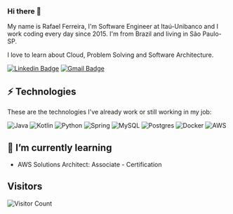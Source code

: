 ### Hi there 👋

My name is Rafael Ferreira, I'm Software Engineer at Itaú-Unibanco and I work coding every day since 2015.
I'm from Brazil and living in São Paulo-SP.

I love to learn about Cloud, Problem Solving and Software Architecture.

[![Linkedin Badge](https://img.shields.io/badge/-rasilfe-rasilfeblue?style=flat-square&logo=Linkedin&logoColor=white&link=https://www.linkedin.com/in/rasilfe/)](https://www.linkedin.com/in/rasilfe/)
[![Gmail Badge](https://img.shields.io/badge/-rafael.ferreira2688@gmail.com-c14438?style=flat-square&logo=Gmail&logoColor=white&link=mailto:rafael.ferreira2688@gmail.com)](mailto:rafael.ferreira2688@gmail.com)

## ⚡ Technologies

These are the technologies I've already work or still working in my job:

![Java](https://img.shields.io/badge/-Java-007396?style=for-the-badge&logo=java)
![Kotlin](https://img.shields.io/badge/kotlin-%230095D5.svg?&style=for-the-badge&logo=kotlin&logoColor=white)
![Python](https://img.shields.io/badge/python%20-%2314354C.svg?&style=for-the-badge&logo=python&logoColor=white)
![Spring](https://img.shields.io/badge/-Spring-6DB33F?style=for-the-badge&logo=spring&logoColor=white)
![MySQL](https://img.shields.io/badge/-MySQL-4479A1?style=for-the-badge&logo=mysql&logoColor=white)
![Postgres](https://img.shields.io/badge/postgres-%23316192.svg?&style=for-the-badge&logo=postgresql&logoColor=white)
![Docker](https://img.shields.io/badge/-Docker-2496ED?style=for-the-badge&logo=docker&logoColor=white)
![AWS](https://img.shields.io/badge/AWS%20-%23FF9900.svg?&style=for-the-badge&logo=amazon-aws&logoColor=white)


## 🌱 I’m currently learning

 - AWS Solutions Architect: Associate - Certification

## Visitors

![Visitor Count](https://profile-counter.glitch.me/rasilfe/count.svg)
 
<!--
**rasilfe/rasilfe** is a ✨ _special_ ✨ repository because its `README.md` (this file) appears on your GitHub profile.

Here are some ideas to get you started:

- 🔭 I’m currently working on ...
- 🌱 I’m currently learning ...
- 👯 I’m looking to collaborate on ...
- 🤔 I’m looking for help with ...
- 💬 Ask me about ...
- 📫 How to reach me: ...
- 😄 Pronouns: ...
- ⚡ Fun fact: ...
-->

